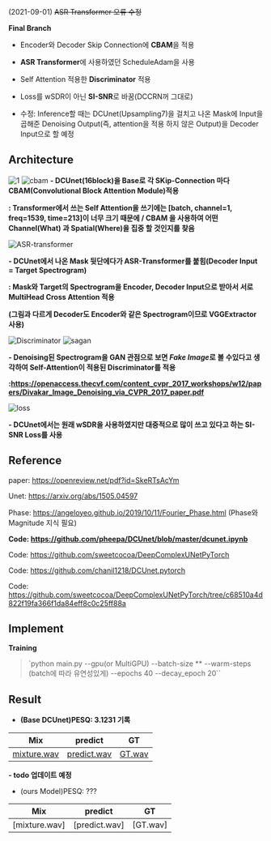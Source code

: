 (2021-09-01) ~~ASR Transformer  오류 수정~~

**Final Branch**

- Encoder와 Decoder Skip Connection에 **CBAM**을 적용
- **ASR Transformer**에 사용하였던 ScheduleAdam을 사용
- Self Attention 적용한 **Discriminator** 적용
- Loss를 wSDR이 아닌 **SI-SNR**로 바꿈(DCCRN꺼 그대로)

- 수정: Inference할 때는 DCUnet(Upsampling7)을 걸치고 나온 Mask에 Input을 곱해준 Denoising Output(즉, attention을
적용 하지 않은 Output)을 Decoder Input으로 할 예정



## Architecture

![1](https://user-images.githubusercontent.com/76771847/127819187-c25d1db2-0504-4c60-a0e8-2422d658e3d6.png)
![cbam](https://user-images.githubusercontent.com/76771847/131243269-834125a7-5088-455d-8380-b4c8a385570f.png)
**- DCUnet(16block)을 Base로 각 SKip-Connection 마다 CBAM(Convolutional Block Attention Module)적용**

**: Transformer에서 쓰는 Self Attention을 쓰기에는 [batch, channel=1, freq=1539, time=213]이 너무 크기 때문에 / CBAM
을 사용하여 어떤 Channel(What) 과 Spatial(Where)을 집중 할 것인지를 찾음**


![ASR-transformer](https://user-images.githubusercontent.com/76771847/131243336-3a50a027-1a40-446b-a2b5-19f95c7104c0.png)

**- DCUnet에서 나온 Mask 뒷단에다가 ASR-Transformer를 붙힘(Decoder Input = Target Spectrogram)**

**: Mask와 Target의 Spectrogram을 Encoder, Decoder Input으로 받아서 서로 MultiHead Cross Attention 적용**

**(그림과 다르게 Decoder도 Encoder와 같은 Spectrogram이므로 VGGExtractor 사용)**


![Discriminator](https://user-images.githubusercontent.com/76771847/131243460-48f69bbd-2bb9-4155-9336-bc7e2ba34fbc.png)
![sagan](https://user-images.githubusercontent.com/76771847/131243461-05a65c12-7701-47fe-8b7a-ef40484a9f9c.png)

**- Denoising된 Spectrogram을 GAN 관점으로 보면 *Fake Image*로 볼 수있다고
생각하여 Self-Attention이 적용된 Discriminator를 적용**

**:https://openaccess.thecvf.com/content_cvpr_2017_workshops/w12/papers/Divakar_Image_Denoising_via_CVPR_2017_paper.pdf**


![loss](https://user-images.githubusercontent.com/76771847/129316595-bad11735-78e6-45e1-8fa5-fe67e422423f.png)

**- DCUnet에서는 원래 wSDR을 사용하였지만 대중적으로 많이 쓰고 있다고 하는 SI-SNR
Loss를 사용**

## Reference

paper: https://openreview.net/pdf?id=SkeRTsAcYm

Unet: https://arxiv.org/abs/1505.04597

Phase: https://angeloyeo.github.io/2019/10/11/Fourier_Phase.html
(Phase와 Magnitude 지식 필요)

**Code: https://github.com/pheepa/DCUnet/blob/master/dcunet.ipynb**

Code: https://github.com/sweetcocoa/DeepComplexUNetPyTorch

Code: https://github.com/chanil1218/DCUnet.pytorch

Code: https://github.com/sweetcocoa/DeepComplexUNetPyTorch/tree/c68510a4d822f19fa366f1da84eff8c0c25ff88a

## Implement

**Training**

> `python main.py --gpu(or MultiGPU) --batch-size ** --warm-steps (batch에 따라 유연성있게) --epochs 40
> --decay_epoch 20``

## Result

- **(Base DCUnet)PESQ: 3.1231 기록**

| Mix | predict | GT |
|---|---|---|
| [mixture.wav](./example/mixed.wav?raw=true) |  [predict.wav](./example/predict.wav?raw=true)  |  [GT.wav](./example/GT.wav?raw=true)  |

**- todo 업데이트 예정**
- (ours Model)PESQ: ???

| Mix | predict | GT |
|---|---|---|
| [mixture.wav]|  [predict.wav]|  [GT.wav] |

